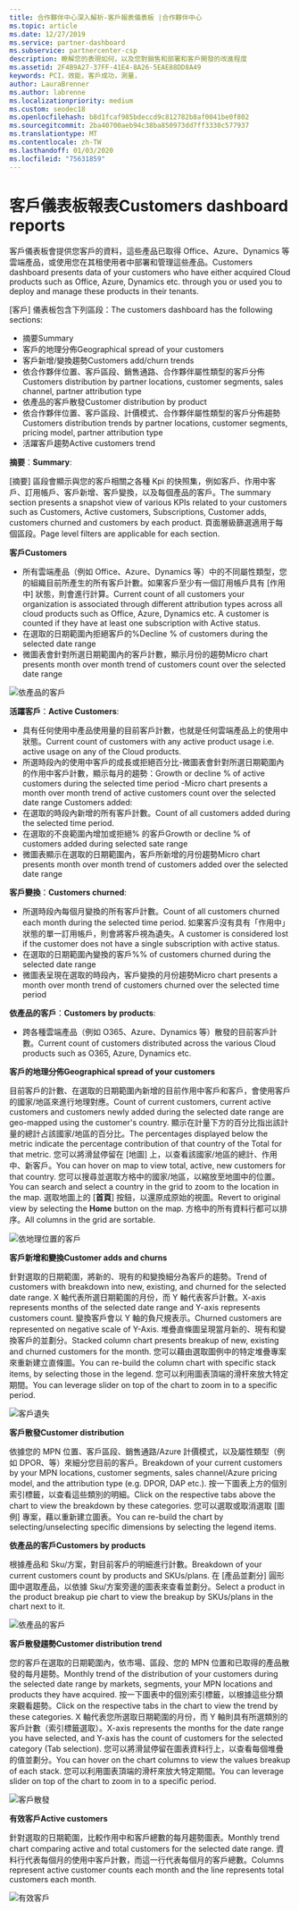 ```yaml
---
title: 合作夥伴中心深入解析-客戶報表儀表板 |合作夥伴中心
ms.topic: article
ms.date: 12/27/2019
ms.service: partner-dashboard
ms.subservice: partnercenter-csp
description: 瞭解您的表現如何，以及您對銷售和部署和客戶開發的改進程度
ms.assetid: 2F4B9A27-37FF-41E4-8A26-5EAE88DD8A49
keywords: PCI，效能，客戶成功，測量，
author: LauraBrenner
ms.author: labrenne
ms.localizationpriority: medium
ms.custom: seodec18
ms.openlocfilehash: b8d1fcaf985bdeccd9c812782b8af0041be0f802
ms.sourcegitcommit: 2ba40700aeb94c38ba850973dd7ff3330c577937
ms.translationtype: MT
ms.contentlocale: zh-TW
ms.lasthandoff: 01/03/2020
ms.locfileid: "75631859"
---
```

# <a name="customers-dashboard-reports"></a><span data-ttu-id="ae85b-104">客戶儀表板報表</span><span class="sxs-lookup"><span data-stu-id="ae85b-104">Customers dashboard reports</span></span>

<span data-ttu-id="ae85b-105">客戶儀表板會提供您客戶的資料，這些產品已取得 Office、Azure、Dynamics 等雲端產品，或使用您在其租使用者中部署和管理這些產品。</span><span class="sxs-lookup"><span data-stu-id="ae85b-105">Customers dashboard presents data of your customers who have either acquired Cloud products such as Office, Azure, Dynamics etc. through you or used you to deploy and manage these products in their tenants.</span></span> 
 
<span data-ttu-id="ae85b-106">[客戶] 儀表板包含下列區段：</span><span class="sxs-lookup"><span data-stu-id="ae85b-106">The customers dashboard has the following sections:</span></span> 

- <span data-ttu-id="ae85b-107">摘要</span><span class="sxs-lookup"><span data-stu-id="ae85b-107">Summary</span></span>  
- <span data-ttu-id="ae85b-108">客戶的地理分佈</span><span class="sxs-lookup"><span data-stu-id="ae85b-108">Geographical spread of your customers</span></span> 
- <span data-ttu-id="ae85b-109">客戶新增/變換趨勢</span><span class="sxs-lookup"><span data-stu-id="ae85b-109">Customers add/churn trends</span></span> 
- <span data-ttu-id="ae85b-110">依合作夥伴位置、客戶區段、銷售通路、合作夥伴屬性類型的客戶分佈</span><span class="sxs-lookup"><span data-stu-id="ae85b-110">Customers distribution by partner locations, customer segments, sales channel, partner attribution type</span></span> 
- <span data-ttu-id="ae85b-111">依產品的客戶散發</span><span class="sxs-lookup"><span data-stu-id="ae85b-111">Customer distribution by product</span></span> 
- <span data-ttu-id="ae85b-112">依合作夥伴位置、客戶區段、計價模式、合作夥伴屬性類型的客戶分佈趨勢</span><span class="sxs-lookup"><span data-stu-id="ae85b-112">Customers distribution trends by partner locations, customer segments, pricing model, partner attribution type</span></span> 
- <span data-ttu-id="ae85b-113">活躍客戶趨勢</span><span class="sxs-lookup"><span data-stu-id="ae85b-113">Active customers trend</span></span> 

<span data-ttu-id="ae85b-114">**摘要**：</span><span class="sxs-lookup"><span data-stu-id="ae85b-114">**Summary**:</span></span> 

<span data-ttu-id="ae85b-115">[摘要] 區段會顯示與您的客戶相關之各種 Kpi 的快照集，例如客戶、作用中客戶、訂用帳戶、客戶新增、客戶變換，以及每個產品的客戶。</span><span class="sxs-lookup"><span data-stu-id="ae85b-115">The summary section presents a snapshot view of various KPIs related to your customers such as Customers, Active customers, Subscriptions, Customer adds, customers churned and customers by each product.</span></span> <span data-ttu-id="ae85b-116">頁面層級篩選適用于每個區段。</span><span class="sxs-lookup"><span data-stu-id="ae85b-116">Page level filters are applicable for each section.</span></span> 

<span data-ttu-id="ae85b-117">**客戶**</span><span class="sxs-lookup"><span data-stu-id="ae85b-117">**Customers**</span></span>

- <span data-ttu-id="ae85b-118">所有雲端產品（例如 Office、Azure、Dynamics 等）中的不同屬性類型，您的組織目前所產生的所有客戶計數。如果客戶至少有一個訂用帳戶具有 [作用中] 狀態，則會進行計算。</span><span class="sxs-lookup"><span data-stu-id="ae85b-118">Current count of all customers your organization is associated through different attribution types across all cloud products such as Office, Azure, Dynamics etc. A customer is counted if they have at least one subscription with Active status.</span></span>  
-  <span data-ttu-id="ae85b-119">在選取的日期範圍內拒絕客戶的%</span><span class="sxs-lookup"><span data-stu-id="ae85b-119">Decline % of customers during the selected date range</span></span> 
- <span data-ttu-id="ae85b-120">微圖表會針對所選日期範圍內的客戶計數，顯示月份的趨勢</span><span class="sxs-lookup"><span data-stu-id="ae85b-120">Micro chart presents month over month trend of customers count over the selected date range</span></span>

![依產品的客戶](images/pci/customerproduct.png)

<span data-ttu-id="ae85b-122">**活躍客戶**：</span><span class="sxs-lookup"><span data-stu-id="ae85b-122">**Active Customers**:</span></span> 

- <span data-ttu-id="ae85b-123">具有任何使用中產品使用量的目前客戶計數，也就是任何雲端產品上的使用中狀態。</span><span class="sxs-lookup"><span data-stu-id="ae85b-123">Current count of customers with any active product usage i.e. active usage on any of the Cloud products.</span></span> 
- <span data-ttu-id="ae85b-124">所選時段內的使用中客戶的成長或拒絕百分比-微圖表會針對所選日期範圍內的作用中客戶計數，顯示每月的趨勢：</span><span class="sxs-lookup"><span data-stu-id="ae85b-124">Growth or decline % of active customers during the selected time period -Micro chart presents a month over month trend of active customers count over the selected date range Customers added:</span></span> 
- <span data-ttu-id="ae85b-125">在選取的時段內新增的所有客戶計數。</span><span class="sxs-lookup"><span data-stu-id="ae85b-125">Count of all customers added during the selected time period.</span></span>   
- <span data-ttu-id="ae85b-126">在選取的不良範圍內增加或拒絕% 的客戶</span><span class="sxs-lookup"><span data-stu-id="ae85b-126">Growth or decline % of customers added during selected sate range</span></span> 
- <span data-ttu-id="ae85b-127">微圖表顯示在選取的日期範圍內，客戶所新增的月份趨勢</span><span class="sxs-lookup"><span data-stu-id="ae85b-127">Micro chart presents month over month trend of customers added over the selected date range</span></span> 

<span data-ttu-id="ae85b-128">**客戶變換**：</span><span class="sxs-lookup"><span data-stu-id="ae85b-128">**Customers churned**:</span></span> 
- <span data-ttu-id="ae85b-129">所選時段內每個月變換的所有客戶計數。</span><span class="sxs-lookup"><span data-stu-id="ae85b-129">Count of all customers churned each month during the selected time period.</span></span> <span data-ttu-id="ae85b-130">如果客戶沒有具有「作用中」狀態的單一訂用帳戶，則會將客戶視為遺失。</span><span class="sxs-lookup"><span data-stu-id="ae85b-130">A customer is considered lost if the customer does not have a single subscription with active status.</span></span> 
- <span data-ttu-id="ae85b-131">在選取的日期範圍內變換的客戶%</span><span class="sxs-lookup"><span data-stu-id="ae85b-131">% of customers churned during the selected date range</span></span> 
- <span data-ttu-id="ae85b-132">微圖表呈現在選取的時段內，客戶變換的月份趨勢</span><span class="sxs-lookup"><span data-stu-id="ae85b-132">Micro chart presents a month over month trend of customers churned over the selected time period</span></span> 
 
<span data-ttu-id="ae85b-133">**依產品的客戶**：</span><span class="sxs-lookup"><span data-stu-id="ae85b-133">**Customers by products**:</span></span> 
- <span data-ttu-id="ae85b-134">跨各種雲端產品（例如 O365、Azure、Dynamics 等）散發的目前客戶計數。</span><span class="sxs-lookup"><span data-stu-id="ae85b-134">Current count of customers distributed across the various Cloud products such as O365, Azure, Dynamics etc.</span></span>  

<span data-ttu-id="ae85b-135">**客戶的地理分佈**</span><span class="sxs-lookup"><span data-stu-id="ae85b-135">**Geographical spread of your customers**</span></span>

<span data-ttu-id="ae85b-136">目前客戶的計數、在選取的日期範圍內新增的目前作用中客戶和客戶，會使用客戶的國家/地區來進行地理對應。</span><span class="sxs-lookup"><span data-stu-id="ae85b-136">Count of current customers, current active customers and customers newly added during the selected date range are geo-mapped using the customer's country.</span></span> <span data-ttu-id="ae85b-137">顯示在計量下方的百分比指出該計量的總計占該國家/地區的百分比。</span><span class="sxs-lookup"><span data-stu-id="ae85b-137">The percentages displayed below the metric indicate the percentage contribution of that country of the Total for that metric.</span></span> <span data-ttu-id="ae85b-138">您可以將滑鼠停留在 [地圖] 上，以查看該國家/地區的總計、作用中、新客戶。</span><span class="sxs-lookup"><span data-stu-id="ae85b-138">You can hover on map to view total, active, new customers for that country.</span></span> <span data-ttu-id="ae85b-139">您可以搜尋並選取方格中的國家/地區，以縮放至地圖中的位置。</span><span class="sxs-lookup"><span data-stu-id="ae85b-139">You can search and select a country in the grid to zoom to the location in the map.</span></span> <span data-ttu-id="ae85b-140">選取地圖上的 [**首頁**] 按鈕，以還原成原始的視圖。</span><span class="sxs-lookup"><span data-stu-id="ae85b-140">Revert to original view by selecting the **Home** button on the map.</span></span> <span data-ttu-id="ae85b-141">方格中的所有資料行都可以排序。</span><span class="sxs-lookup"><span data-stu-id="ae85b-141">All columns in the grid are sortable.</span></span>  

![依地理位置的客戶](images/pci/customersgeo.png)

<span data-ttu-id="ae85b-143">**客戶新增和變換**</span><span class="sxs-lookup"><span data-stu-id="ae85b-143">**Customer adds and churns**</span></span>

<span data-ttu-id="ae85b-144">針對選取的日期範圍，將新的、現有的和變換細分為客戶的趨勢。</span><span class="sxs-lookup"><span data-stu-id="ae85b-144">Trend of customers with breakdown into new, existing, and churned for the selected date range.</span></span> <span data-ttu-id="ae85b-145">X 軸代表所選日期範圍的月份，而 Y 軸代表客戶計數。</span><span class="sxs-lookup"><span data-stu-id="ae85b-145">X-axis represents months of the selected date range and Y-axis represents customers count.</span></span> <span data-ttu-id="ae85b-146">變換客戶會以 Y 軸的負尺規表示。</span><span class="sxs-lookup"><span data-stu-id="ae85b-146">Churned customers are represented on negative scale of Y-Axis.</span></span> <span data-ttu-id="ae85b-147">堆疊直條圖呈現當月新的、現有和變換客戶的並劃分。</span><span class="sxs-lookup"><span data-stu-id="ae85b-147">Stacked column chart presents breakup of new, existing and churned customers for the month.</span></span> <span data-ttu-id="ae85b-148">您可以藉由選取圖例中的特定堆疊專案來重新建立直條圖。</span><span class="sxs-lookup"><span data-stu-id="ae85b-148">You can re-build the column chart with specific stack items, by selecting those in the legend.</span></span> <span data-ttu-id="ae85b-149">您可以利用圖表頂端的滑杆來放大特定期間。</span><span class="sxs-lookup"><span data-stu-id="ae85b-149">You can leverage slider on top of the chart to zoom in to a specific period.</span></span> 

![客戶遺失](images/pci/customerslost.png)

<span data-ttu-id="ae85b-151">**客戶散發**</span><span class="sxs-lookup"><span data-stu-id="ae85b-151">**Customer distribution**</span></span>

<span data-ttu-id="ae85b-152">依據您的 MPN 位置、客戶區段、銷售通路/Azure 計價模式，以及屬性類型（例如 DPOR、等）來細分您目前的客戶。</span><span class="sxs-lookup"><span data-stu-id="ae85b-152">Breakdown of your current customers by your MPN locations, customer segments, sales channel/Azure pricing model, and the attribution type (e.g. DPOR, DAP etc.).</span></span> <span data-ttu-id="ae85b-153">按一下圖表上方的個別索引標籤，以查看這些類別的明細。</span><span class="sxs-lookup"><span data-stu-id="ae85b-153">Click on the respective tabs above the chart to view the breakdown by these categories.</span></span> <span data-ttu-id="ae85b-154">您可以選取或取消選取 [圖例] 專案，藉以重新建立圖表。</span><span class="sxs-lookup"><span data-stu-id="ae85b-154">You can re-build the chart by selecting/unselecting specific dimensions by selecting the legend items.</span></span> 

<span data-ttu-id="ae85b-155">**依產品的客戶**</span><span class="sxs-lookup"><span data-stu-id="ae85b-155">**Customers by products**</span></span>

<span data-ttu-id="ae85b-156">根據產品和 Sku/方案，對目前客戶的明細進行計數。</span><span class="sxs-lookup"><span data-stu-id="ae85b-156">Breakdown of your current customers count by products and SKUs/plans.</span></span> <span data-ttu-id="ae85b-157">在 [產品並劃分] 圓形圖中選取產品，以依據 Sku/方案旁邊的圖表來查看並劃分。</span><span class="sxs-lookup"><span data-stu-id="ae85b-157">Select a product in the product breakup pie chart to view the breakup by SKUs/plans in the chart next to it.</span></span>

![依產品的客戶](images/pci/customerbyprod.png)



<span data-ttu-id="ae85b-159">**客戶散發趨勢**</span><span class="sxs-lookup"><span data-stu-id="ae85b-159">**Customer distribution trend**</span></span> 

<span data-ttu-id="ae85b-160">您的客戶在選取的日期範圍內，依市場、區段、您的 MPN 位置和已取得的產品散發的每月趨勢。</span><span class="sxs-lookup"><span data-stu-id="ae85b-160">Monthly trend of the distribution of your customers during the selected date range by markets, segments, your MPN locations and products they have acquired.</span></span> <span data-ttu-id="ae85b-161">按一下圖表中的個別索引標籤，以根據這些分類來觀看趨勢。</span><span class="sxs-lookup"><span data-stu-id="ae85b-161">Click on the respective tabs in the chart to view the trend by these categories.</span></span> <span data-ttu-id="ae85b-162">X 軸代表您所選取日期範圍的月份，而 Y 軸則具有所選類別的客戶計數（索引標籤選取）。</span><span class="sxs-lookup"><span data-stu-id="ae85b-162">X-axis represents the months for the date range you have selected, and Y-axis has the count of customers for the selected category (Tab selection).</span></span> <span data-ttu-id="ae85b-163">您可以將滑鼠停留在圖表資料行上，以查看每個堆疊的值並劃分。</span><span class="sxs-lookup"><span data-stu-id="ae85b-163">You can hover on the chart columns to view the values breakup of each stack.</span></span> <span data-ttu-id="ae85b-164">您可以利用圖表頂端的滑杆來放大特定期間。</span><span class="sxs-lookup"><span data-stu-id="ae85b-164">You can leverage slider on top of the chart to zoom in to a specific period.</span></span>   

![客戶散發](images/pci/customerdistri.png)

<span data-ttu-id="ae85b-166">**有效客戶**</span><span class="sxs-lookup"><span data-stu-id="ae85b-166">**Active customers**</span></span>

<span data-ttu-id="ae85b-167">針對選取的日期範圍，比較作用中和客戶總數的每月趨勢圖表。</span><span class="sxs-lookup"><span data-stu-id="ae85b-167">Monthly trend chart comparing active and total customers for the selected date range.</span></span> <span data-ttu-id="ae85b-168">資料行代表每個月的使用中客戶計數，而這一行代表每個月的客戶總數。</span><span class="sxs-lookup"><span data-stu-id="ae85b-168">Columns represent active customer counts each month and the line represents total customers each month.</span></span> 

![有效客戶](images/pci/activecustomer.png)
